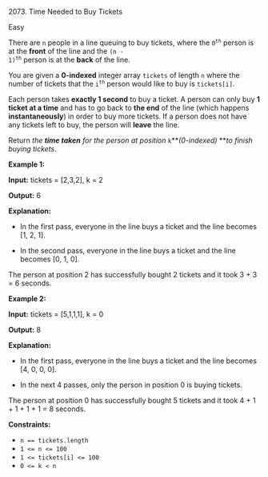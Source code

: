 2073\. Time Needed to Buy Tickets

Easy

There are `n` people in a line queuing to buy tickets, where the <code>0<sup>th</sup></code> person is at the **front** of the line and the <code>(n - 1)<sup>th</sup></code> person is at the **back** of the line.

You are given a **0-indexed** integer array `tickets` of length `n` where the number of tickets that the <code>i<sup>th</sup></code> person would like to buy is `tickets[i]`.

Each person takes **exactly 1 second** to buy a ticket. A person can only buy **1 ticket at a time** and has to go back to **the end** of the line (which happens **instantaneously**) in order to buy more tickets. If a person does not have any tickets left to buy, the person will **leave** the line.

Return _the **time taken** for the person at position_ `k`**_(0-indexed)_ **_to finish buying tickets_.

**Example 1:**

**Input:** tickets = [2,3,2], k = 2

**Output:** 6

**Explanation:**

- In the first pass, everyone in the line buys a ticket and the line becomes [1, 2, 1].

- In the second pass, everyone in the line buys a ticket and the line becomes [0, 1, 0].

The person at position 2 has successfully bought 2 tickets and it took 3 + 3 = 6 seconds. 

**Example 2:**

**Input:** tickets = [5,1,1,1], k = 0

**Output:** 8

**Explanation:**

- In the first pass, everyone in the line buys a ticket and the line becomes [4, 0, 0, 0].

- In the next 4 passes, only the person in position 0 is buying tickets.

The person at position 0 has successfully bought 5 tickets and it took 4 + 1 + 1 + 1 + 1 = 8 seconds. 

**Constraints:**

*   `n == tickets.length`
*   `1 <= n <= 100`
*   `1 <= tickets[i] <= 100`
*   `0 <= k < n`
